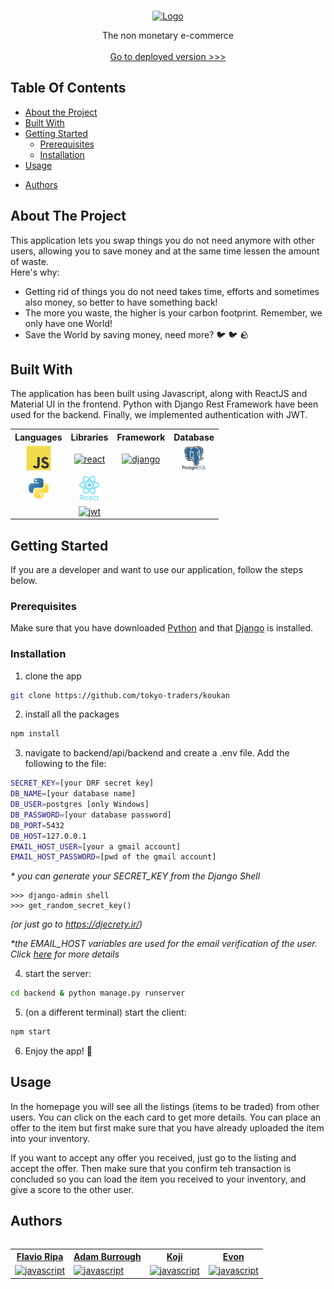 <br/>
<p align="center">
  <a href="https://github.com/tokyo-traders/koukan">
    <img src="https://user-images.githubusercontent.com/67497636/217703956-9a1c7261-930a-4fd4-a536-388541d7ed85.png" alt="Logo" width="480" height="250">
  </a>

  <p align="center">
    The non monetary e-commerce
    <br/>
<!--     <br/>
    <a href="https://github.com/tokyo-traders/koukan"><strong>Explore the docs »</strong></a>
    <br/> -->
    <br/>
    <a href="https://tokyotraders.onrender.com/">Go to deployed version >>></a>
    
<!--     <a href="https://github.com/ShaanCoding/ReadME-Generator/issues">Report Bug</a>
    .
    <a href="https://github.com/ShaanCoding/ReadME-Generator/issues">Request Feature</a> -->
  </p>
</p>

<!-- ![Downloads](https://img.shields.io/github/downloads/ShaanCoding/ReadME-Generator/total) ![Contributors](https://img.shields.io/github/contributors/ShaanCoding/ReadME-Generator?color=dark-green) ![Issues](https://img.shields.io/github/issues/ShaanCoding/ReadME-Generator) ![License](https://img.shields.io/github/license/ShaanCoding/ReadME-Generator)  -->

## Table Of Contents

* [About the Project](#about-the-project)
* [Built With](#built-with)
* [Getting Started](#getting-started)
  * [Prerequisites](#prerequisites)
  * [Installation](#installation)
* [Usage](#usage)
<!-- * [Roadmap](#roadmap)
* [Contributing](#contributing)
* [License](#license) -->
* [Authors](#authors)
<!-- * [Acknowledgements](#acknowledgements) -->

## About The Project

This application lets you swap things you do not need anymore with other users, allowing you to save money and at the same time lessen the amount of waste.
<br/>
Here's why:

* Getting rid of things you do not need takes time, efforts and sometimes also money, so better to have something back!
* The more you waste, the higher is your carbon footprint. Remember, we only have one World!
* Save the World by saving money, need more? :bird: :bird: :rock:


## Built With

The application has been built using Javascript, along with ReactJS and Material UI in the frontend. Python with Django Rest Framework have been used for the backend.
Finally, we implemented authentication with JWT.
</br>



<table align="center">
  <tr>
    <th>Languages</th>
    <th>Libraries</th>
    <th>Framework</th>
    <th>Database</th>
  </tr>
  <tr>
    <td align="center">
    <a href="https://developer.mozilla.org/en-US/docs/Web/JavaScript" target="_blank" rel="noreferrer"> <img src="https://raw.githubusercontent.com/devicons/devicon/master/icons/javascript/javascript-original.svg" alt="javascript" width="40" height="40"/> </a>
    </td>
    <td align="center">
    <a href="https://https://mui.com//" target="_blank" rel="noreferrer"> 
      <img src="https://user-images.githubusercontent.com/67497636/217686777-1302937e-51e8-4d8b-8905-8796c4911b88.png" alt="react" width="40" height="40"/> </a>
    </td>
    <td align="center">
      <a href="https://www.djangoproject.com/" target="_blank" rel="noreferrer"> <img src="https://cdn.worldvectorlogo.com/logos/django.svg" alt="django" width="40" height="40"/> </a>
    </td>
    <td align="center">
      <a href="https://www.postgresql.org" target="_blank" rel="noreferrer"> <img src="https://raw.githubusercontent.com/devicons/devicon/master/icons/postgresql/postgresql-original-wordmark.svg" alt="postgresql" width="40" height="40"/> </a>
    </td>
  </tr>
  <tr>
    <td align="center">
    <a href="https://www.python.org" target="_blank" rel="noreferrer"><img src="https://raw.githubusercontent.com/devicons/devicon/master/icons/python/python-original.svg" alt="python" width="40" height="40"/> </a>
    </td>
    <td align="center">
      <a href="https://reactjs.org/" target="_blank" rel="noreferrer"> <img src="https://raw.githubusercontent.com/devicons/devicon/master/icons/react/react-original-wordmark.svg" alt="react" width="40" height="40"/> </a>
    </td>
    <td>
    </td>
    <td>
    </td>
    </tr>
    <tr>
    <td>
    </td>
    <td align="center">
    <a href="https://jwt.io/" target="_blank" rel="noreferrer"> <img src="https://user-images.githubusercontent.com/67497636/217804934-d450c024-a02d-4649-bc7d-d606788afe29.png" alt="jwt" width="70" height="40"/> </a>
    </td>
    <td>
    </td>
    <td>
    </td>
  </tr>
<table>

## Getting Started

If you are a developer and want to use our application, follow the steps below.

### Prerequisites

Make sure that you have downloaded [Python](https://www.python.org/downloads/) and that [Django](https://docs.djangoproject.com/en/4.1/howto/windows/) is installed.


### Installation

1. clone the app 
  ```sh 
  git clone https://github.com/tokyo-traders/koukan
  ```
2. install all the packages
```sh
npm install
```
3. navigate to backend/api/backend and create a .env file. Add the following to the file:
```sh
SECRET_KEY=[your DRF secret key] 
DB_NAME=[your database name]
DB_USER=postgres [only Windows]
DB_PASSWORD=[your database password]
DB_PORT=5432
DB_HOST=127.0.0.1
EMAIL_HOST_USER=[your a gmail account]
EMAIL_HOST_PASSWORD=[pwd of the gmail account]
```
_* you can generate your SECRET_KEY from the Django Shell_
  ```
  >>> django-admin shell
  >>> get_random_secret_key()
  ```
  _(or just go to https://djecrety.ir/)_
  
  _*the EMAIL_HOST variables are used for the email verification of the user. Click [here](https://support.google.com/accounts/answer/185839#zippy=) for more details_
  
  4. start the server:
  ```sh
  cd backend & python manage.py runserver
  ```
  5. (on a different terminal) start the client:
  ```sh
  npm start 
  ```
  
  6. Enjoy the app! 🥳
  
## Usage

  In the homepage you will see all the listings (items to be traded) from other users. You can click on the each card to get more details. You can place an offer to the item but first make sure that you have already uploaded the item into your inventory.

  If you want to accept any offer you received, just go to the listing and accept the offer. Then make sure that you confirm teh  transaction is concluded so you can load the item you received to your inventory, and give a score to the other user.

<!-- ## Roadmap

See the [open issues](https://github.com/ShaanCoding/ReadME-Generator/issues) for a list of proposed features (and known issues).

## Contributing

Contributions are what make the open source community such an amazing place to be learn, inspire, and create. Any contributions you make are **greatly appreciated**.
* If you have suggestions for adding or removing projects, feel free to [open an issue](https://github.com/ShaanCoding/ReadME-Generator/issues/new) to discuss it, or directly create a pull request after you edit the *README.md* file with necessary changes.
* Please make sure you check your spelling and grammar.
* Create individual PR for each suggestion.
* Please also read through the [Code Of Conduct](https://github.com/ShaanCoding/ReadME-Generator/blob/main/CODE_OF_CONDUCT.md) before posting your first idea as well.

### Creating A Pull Request

1. Fork the Project
2. Create your Feature Branch (`git checkout -b feature/AmazingFeature`)
3. Commit your Changes (`git commit -m 'Add some AmazingFeature'`)
4. Push to the Branch (`git push origin feature/AmazingFeature`)
5. Open a Pull Request

## License

Distributed under the MIT License. See [LICENSE](https://github.com/ShaanCoding/ReadME-Generator/blob/main/LICENSE.md) for more information. -->

## Authors
<table align="center">
  <tr>
  <th>
    <a href="https://github.com/rpiflv">Flavio Ripa</a>
  </th>
    <th>
      <a href="https://github.com/Coffiey"> Adam Burrough </a>
  </th>
    <th>
      <a href="https://github.com/Yamaki09"> Koji </a>
  </th>
    <th>
      <a href="https://github.com/itsevon"> Evon </a>
  </th>
  </tr>
  <tr>
  <td>
    <a href="https://github.com/rpiflv" target="_blank" rel="noreferrer">
    <img src="https://user-images.githubusercontent.com/67497636/217794799-faf83d7f-9e52-416f-8219-00e1e8cd9fcf.jpeg" alt="javascript" width="150" height="150"/> </a>

  </td>
  <td>
    <a href="https://github.com/Coffiey" target="_blank" rel="noreferrer">
    <img src="https://user-images.githubusercontent.com/67497636/217795795-7a3869b0-6373-4b43-bacf-ed5f08b046ea.jpeg" alt="javascript" width="150" height="150"/> </a>

  </td>
  <td>
    <a href="https://github.com/Yamaki09" target="_blank" rel="noreferrer">
    <img src="https://user-images.githubusercontent.com/67497636/217795891-9fbe0c8e-5223-42c2-b28f-297869f32552.png" alt="javascript" width="150" height="150"/> </a>

  </td>
  <td>
    <a href="https://github.com/itsevon" target="_blank" rel="noreferrer">
    <img src="https://user-images.githubusercontent.com/67497636/217796060-d31d577d-216b-4709-b3c6-ae8a426c191c.jpeg" alt="javascript" width="150" height="150"/> </a>

  </td>
  </tr>
  </table>
